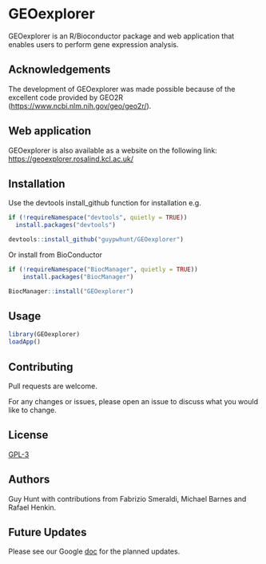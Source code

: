 # GEOexplorer

GEOexplorer is an R/Bioconductor package and web application
that enables users to perform gene expression analysis. 

## Acknowledgements

The development of GEOexplorer was made possible because of the
excellent code provided by GEO2R
(https://www.ncbi.nlm.nih.gov/geo/geo2r/).

## Web application
GEOexplorer is also available as a website on the following link:
https://geoexplorer.rosalind.kcl.ac.uk/

## Installation

Use the devtools install_github function for installation e.g.

```R
if (!requireNamespace("devtools", quietly = TRUE))
  install.packages("devtools")

devtools::install_github("guypwhunt/GEOexplorer")
```

Or install from BioConductor

```R
if (!requireNamespace("BiocManager", quietly = TRUE))
    install.packages("BiocManager")

BiocManager::install("GEOexplorer")
```

## Usage

```R
library(GEOexplorer)
loadApp()
```

## Contributing
Pull requests are welcome. 

For any changes or issues, please open an issue to discuss what you
would like to change.

## License
[GPL-3](https://choosealicense.com/licenses/gpl-3.0/)

## Authors
Guy Hunt with contributions from Fabrizio Smeraldi, Michael Barnes 
and Rafael Henkin.

## Future Updates
Please see our Google [doc](https://docs.google.com/spreadsheets/d/14UW_-9pLbqJsh5pYUcSy2hE9CZCJ1nw5o5izuqo-fOw/edit?usp=sharing) for the planned updates.